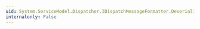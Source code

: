 ```yaml
---
uid: System.ServiceModel.Dispatcher.IDispatchMessageFormatter.DeserializeRequest(System.ServiceModel.Channels.Message,System.Object[])
internalonly: False
---
```

